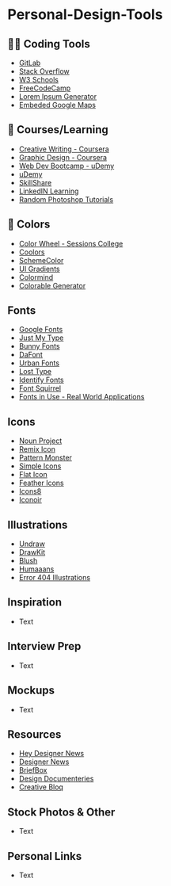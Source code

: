 # Personal-Design-Tools

## 👨‍💻 Coding Tools
* [GitLab](https://about.gitlab.com/)
* [Stack Overflow](https://stackoverflow.com/)
* [W3 Schools](https://www.w3schools.com/)
* [FreeCodeCamp](https://www.freecodecamp.org/)
* [Lorem Ipsum Generator](https://lipsum.com/)
* [Embeded Google Maps](https://www.embedgooglemap.net/)

## 🧠 Courses/Learning
* [Creative Writing - Coursera](https://www.coursera.org/specializations/creative-writing)
* [Graphic Design - Coursera](https://www.coursera.org/specializations/graphic-design)
* [Web Dev Bootcamp - uDemy](https://www.udemy.com/course/the-web-developer-bootcamp/)
* [uDemy](https://www.udemy.com/)
* [SkillShare](https://www.skillshare.com/)
* [LinkedIN Learning](https://www.linkedin.com/learning/)
* [Random Photoshop Tutorials](https://www.youtube.com/playlist?list=PLYd3hG1pR-_P-U3VSzi6NWwurcz_6zo20)

## 🎨 Colors
* [Color Wheel - Sessions College](https://www.sessions.edu/color-calculator/)
* [Coolors](https://coolors.co/)
* [SchemeColor](https://www.schemecolor.com/)
* [UI Gradients](https://uigradients.com/)
* [Colormind](http://colormind.io/)
* [Colorable Generator](https://colorable.jxnblk.com/)

## Fonts
* [Google Fonts](https://fonts.google.com/)
* [Just My Type](https://justmytype.co/)
* [Bunny Fonts](https://fonts.bunny.net/)
* [DaFont](https://www.dafont.com/)
* [Urban Fonts](https://www.urbanfonts.com/)
* [Lost Type](https://losttype.com/)
* [Identify Fonts](http://www.identifont.com/)
* [Font Squirrel](https://www.fontsquirrel.com/)
* [Fonts in Use - Real World Applications](https://fontsinuse.com/)

## Icons
* [Noun Project](https://thenounproject.com/)
* [Remix Icon](https://remixicon.com/)
* [Pattern Monster](https://pattern.monster/)
* [Simple Icons](https://simpleicons.org/)
* [Flat Icon](https://www.flaticon.com/)
* [Feather Icons](https://feathericons.com/)
* [Icons8](https://icons8.com/)
* [Iconoir](https://iconoir.com/)

## Illustrations
* [Undraw](https://undraw.co/illustrations)
* [DrawKit](https://www.drawkit.com/)
* [Blush](https://blush.design/)
* [Humaaans](https://www.humaaans.com/)
* [Error 404 Illustrations](https://error404.fun/)

## Inspiration
* Text

## Interview Prep
* Text

## Mockups
* Text

## Resources
* [Hey Designer News](https://heydesigner.com/)
* [Designer News](https://www.designernews.co/)
* [BriefBox](https://www.briefbox.me/)
* [Design Documenteries](https://designers.watch/)
* [Creative Bloq](https://www.creativebloq.com/)

## Stock Photos & Other
* Text

## Personal Links
* Text
